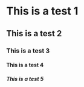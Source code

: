 <!--
title: This is a title!
description: This is a description!
active: true
slug: test
tags: test-tag, initial-post
date: 09/29/2025
-->

# This is a test 1

## This is a test 2

### This is a test 3

#### This is a test 4

##### This is a test 5
